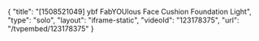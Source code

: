 {
    "title": "[1508521049] ybf FabYOUlous Face Cushion Foundation  Light",
    "type": "solo",
    "layout": "iframe-static",
    "videoId": "123178375",
    "url": "\/tvpembed\/123178375"
}